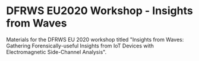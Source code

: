 # DFRWS EU2020 Workshop - Insights from Waves

Materials for the DFRWS EU 2020 workshop titled "Insights from Waves: Gathering Forensically-useful Insights from IoT Devices with Electromagnetic Side-Channel Analysis".
